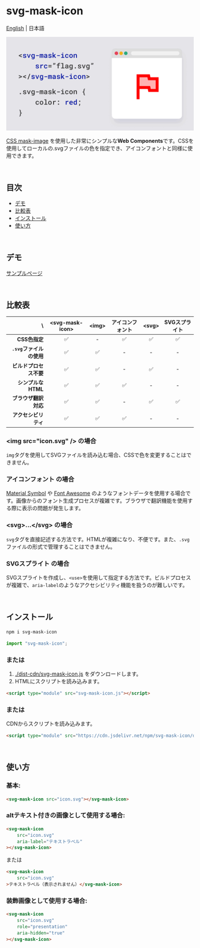 # svg-mask-icon

[English](README.md) | 日本語

![カバー](./public/cover.gif)

[CSS mask-image](https://developer.mozilla.org/docs/Web/CSS/mask-image) を使用した非常にシンプルな**Web Components**です。CSSを使用してローカルの.svgファイルの色を指定でき、アイコンフォントと同様に使用できます。

<br />

## 目次
* [デモ](#デモ)
* [比較表](#比較表)
* [インストール](#インストール)
* [使い方](#使い方)

<br />

## デモ
[サンプルページ](https://psephopaiktes.github.io/svg-mask-icon/)

<br />

## 比較表

 \ | &lt;svg-mask-icon&gt; | &lt;img&gt; | アイコンフォント | &lt;svg&gt; | SVGスプライト 
--:|:--:|:--:|:--:|:--:|:--:
 **CSS色指定**         | ✅ | - | ✅ | ✅ | ✅ 
 **`.svg`ファイルの使用** | ✅ | ✅ | - | - | -
 **ビルドプロセス不要**  | ✅ | ✅ | - | ✅ | -
 **シンプルなHTML**       | ✅ | ✅ | ✅ | - | -
 **ブラウザ翻訳対応** | ✅ | ✅ | - | ✅ | ✅
 **アクセシビリティ**        | ✅ | ✅ | ✅ | - | -

### &lt;img src="icon.svg" /&gt; の場合
`img`タグを使用してSVGファイルを読み込む場合、CSSで色を変更することはできません。

### アイコンフォント の場合
[Material Symbol](https://fonts.google.com/icons) や [Font Awesome](https://fontawesome.com/) のようなフォントデータを使用する場合です。画像からのフォント生成プロセスが複雑です。ブラウザで翻訳機能を使用する際に表示の問題が発生します。

### &lt;svg&gt;...&lt;/svg&gt; の場合
`svg`タグを直接記述する方法です。HTMLが複雑になり、不便です。また、`.svg`ファイルの形式で管理することはできません。

### SVGスプライト の場合
SVGスプライトを作成し、`<use>`を使用して指定する方法です。ビルドプロセスが複雑で、`aria-label`のようなアクセシビリティ機能を扱うのが難しいです。

<br />

## インストール
```bash
npm i svg-mask-icon
```

```js
import "svg-mask-icon";
```

### または

1. [./dist-cdn/svg-mask-icon.js](./dist-cdn/svg-mask-icon.js) をダウンロードします。
2. HTMLにスクリプトを読み込みます。
```html
<script type="module" src="svg-mask-icon.js"></script>
```

### または
CDNからスクリプトを読み込みます。
```html
<script type="module" src="https://cdn.jsdelivr.net/npm/svg-mask-icon/dist-cdn/svg-mask-icon.min.js"></script>
```


<br />

## 使い方

### 基本:
```html
<svg-mask-icon src="icon.svg"></svg-mask-icon>
```

### altテキスト付きの画像として使用する場合:
```html
<svg-mask-icon
    src="icon.svg"
    aria-label="テキストラベル"
></svg-mask-icon>
```
または
```html
<svg-mask-icon
    src="icon.svg"
>テキストラベル（表示されません）</svg-mask-icon>
```

### 装飾画像として使用する場合:
```html
<svg-mask-icon
    src="icon.svg"
    role="presentation"
    aria-hidden="true"
></svg-mask-icon>
```
